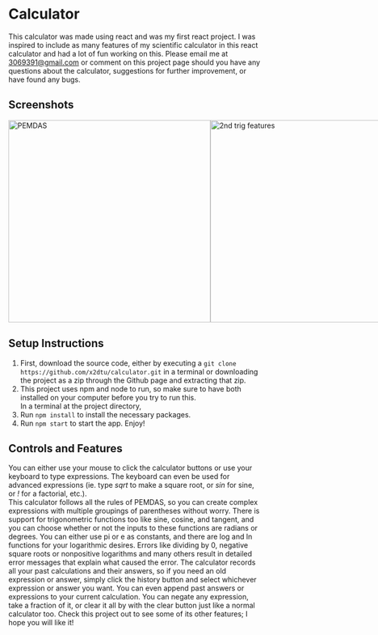 # Calculator
This calculator was made using react and was my first react project. I was inspired to include as many features of my scientific calculator in this react calculator and had a lot of fun working on this. Please email me at 3069391@gmail.com or comment on this project page should you have any questions about the calculator, suggestions for further improvement, or have found any bugs.

## Screenshots
<div style="display: flex">
<img src="https://user-images.githubusercontent.com/82241006/177057536-4c54233d-276f-4063-b547-b5479f73e0e9.png" alt="PEMDAS" width="400" />
<img src="https://user-images.githubusercontent.com/82241006/177057572-75338c28-6771-4543-a8e4-849ae043fae6.png" alt="2nd trig features" width="400" />
<img src="https://user-images.githubusercontent.com/82241006/177057602-11c6aebe-1466-4619-8244-3fa5b3342389.png" alt="3rd logarithmic and extraneous features" width="400" />
<img src="https://user-images.githubusercontent.com/82241006/177057637-2f8938d4-06ef-41d1-b3ca-6368b5486d92.png" alt="Calculation history page" width="400" />
<img src="https://user-images.githubusercontent.com/82241006/177057674-58dae9e2-e19b-451b-b121-5c1a82d1f14c.png" alt="Using past expression" width="400" />
</div>

## Setup Instructions
1. First, download the source code, either by executing a `git clone https://github.com/x2dtu/calculator.git` in a terminal or downloading the project as a zip through the Github page and extracting that zip.
2. This project uses npm and node to run, so make sure to have both installed on your computer before you try to run this. <br>
In a terminal at the project directory,
3. Run `npm install` to install the necessary packages.
4. Run `npm start` to start the app. Enjoy!

## Controls and Features
You can either use your mouse to click the calculator buttons or use your keyboard to type expressions. The keyboard can even be used for advanced expressions (ie. type *sqrt* to make a square root, or *sin* for sine, or *!* for a factorial, etc.). <br>
This calculator follows all the rules of PEMDAS, so you can create complex expressions with multiple groupings of parentheses without worry. There is support for trigonometric functions too like sine, cosine, and tangent, and you can choose whether or not the inputs to these functions are radians or degrees. You can either use pi or e as constants, and there are log and ln functions for your logarithmic desires. Errors like dividing by 0, negative square roots or nonpositive logarithms and many others result in detailed error messages that explain what caused the error. The calculator records all your past calculations and their answers, so if you need an old expression or answer, simply click the history button and select whichever expression or answer you want. You can even append past answers or expressions to your current calculation. You can negate any expression, take a fraction of it, or clear it all by with the clear button just like a normal calculator too. Check this project out to see some of its other features; I hope you will like it!
